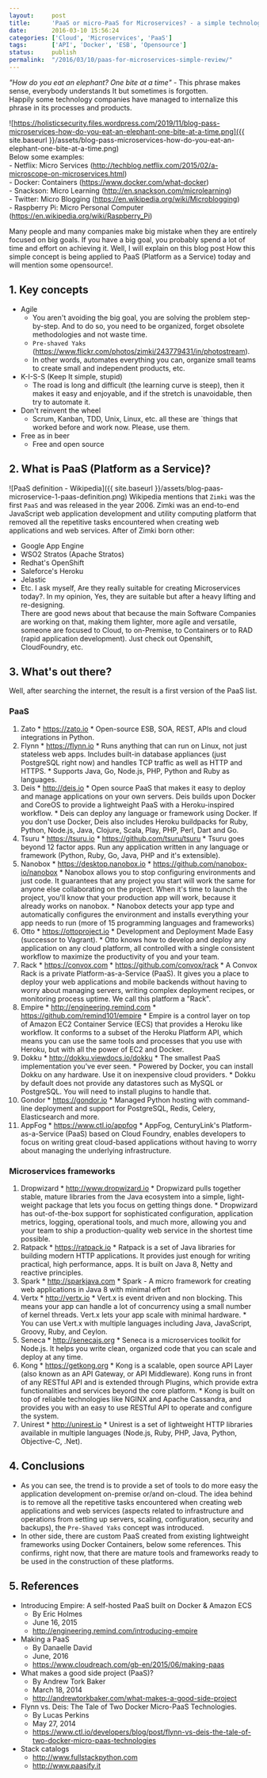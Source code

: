 ```yaml
---
layout:     post
title:      'PaaS or micro-PaaS for Microservices? - a simple technology review'
date:       2016-03-10 15:56:24
categories: ['Cloud', 'Microservices', 'PaaS']
tags:       ['API', 'Docker', 'ESB', 'Opensource']
status:     publish 
permalink:  "/2016/03/10/paas-for-microservices-simple-review/"
---
```

_"How do you eat an elephant? One bite at a time"_ \- This phrase makes sense, everybody understands It but sometimes is forgotten.  
Happily some technology companies have managed to internalize this phrase in its processes and products.

![https://holisticsecurity.files.wordpress.com/2019/11/blog-pass-microservices-how-do-you-eat-an-elephant-one-bite-at-a-time.png]({{ site.baseurl }}/assets/blog-pass-microservices-how-do-you-eat-an-elephant-one-bite-at-a-time.png)  
Below some examples:  
\- Netflix: Micro Services (http://techblog.netflix.com/2015/02/a-microscope-on-microservices.html)  
\- Docker: Containers (https://www.docker.com/what-docker)  
\- Snackson: Micro Learning (http://en.snackson.com/microlearning)  
\- Twitter: Micro Blogging (https://en.wikipedia.org/wiki/Microblogging)  
\- Raspberry Pi: Micro Personal Computer (https://en.wikipedia.org/wiki/Raspberry_Pi)

<!-- more -->

Many people and many companies make big mistake when they are entirely focused on big goals. If you have a big goal, you probably spend a lot of time and effort on achieving it.
Well, I will explain on this blog post How this simple concept is being applied to PaaS (Platform as a Service) today and will mention some opensource!.

## 1\. Key concepts
  * Agile  
    * You aren't avoiding the big goal, you are solving the problem step-by-step. And to do so, you need to be organized, forget obsolete methodologies and not waste time.
    * `Pre-shaved Yaks` (https://www.flickr.com/photos/zimki/243779431/in/photostream).
    * In other words, automates everything you can, organize small teams to create small and independent products, etc.
  * K-I-S-S (Keep It simple, stupid)  
    * The road is long and difficult (the learning curve is steep), then it makes it easy and enjoyable, and if the stretch is unavoidable, then try to automate it.
  * Don't reinvent the wheel  
    * Scrum, Kanban, TDD, Unix, Linux, etc. all these are `things that worked before and work now. Please, use them.
  * Free as in beer  
    * Free and open source

## 2\. What is PaaS (Platform as a Service)?

![PaaS definition - Wikipedia]({{ site.baseurl }}/assets/blog-paas-microservice-1-paas-definition.png)
Wikipedia mentions that `Zimki` was the first `PaaS` and was released in the year 2006. Zimki was an end-to-end JavaScript web application development and utility computing platform that removed all the repetitive tasks encountered when creating web applications and web services. After of Zimki born other:
  * Google App Engine
  * WSO2 Stratos (Apache Stratos)
  * Redhat's OpenShift
  * Saleforce's Heroku
  * Jelastic
  * Etc.
I ask myself, Are they really suitable for creating Microservices today?. In my opinion, Yes, they are suitable but after a heavy lifting and re-designing.  
There are good news about that because the main Software Companies are working on that, making them lighter, more agile and versatile, someone are focused to Cloud, to on-Premise, to Containers or to RAD (rapid application development). Just check out Openshift, CloudFoundry, etc.

## 3\. What's out there?
Well, after searching the internet, the result is a first version of the PaaS list.

### PaaS
  1. Zato 
    * https://zato.io
    * Open-source ESB, SOA, REST, APIs and cloud integrations in Python.
  2. Flynn 
    * https://flynn.io
    * Runs anything that can run on Linux, not just stateless web apps. Includes built-in database appliances (just PostgreSQL right now) and handles TCP traffic as well as HTTP and HTTPS.
    * Supports Java, Go, Node.js, PHP, Python and Ruby as languages.
  3. Deis 
    * http://deis.io
    * Open source PaaS that makes it easy to deploy and manage applications on your own servers. Deis builds upon Docker and CoreOS to provide a lightweight PaaS with a Heroku-inspired workflow.
    * Deis can deploy any language or framework using Docker. If you don't use Docker, Deis also includes Heroku buildpacks for Ruby, Python, Node.js, Java, Clojure, Scala, Play, PHP, Perl, Dart and Go.
  4. Tsuru 
    * https://tsuru.io
    * https://github.com/tsuru/tsuru
    * Tsuru goes beyond 12 factor apps. Run any application written in any language or framework (Python, Ruby, Go, Java, PHP and it's extensible).
  5. Nanobox 
    * https://desktop.nanobox.io
    * https://github.com/nanobox-io/nanobox
    * Nanobox allows you to stop configuring environments and just code. It guarantees that any project you start will work the same for anyone else collaborating on the project. When it's time to launch the project, you'll know that your production app will work, because it already works on nanobox.
    * Nanobox detects your app type and automatically configures the environment and installs everything your app needs to run (more of 15 programming languages and frameworks)
  6. Otto 
    * https://ottoproject.io
    * Development and Deployment Made Easy (successor to Vagrant).
    * Otto knows how to develop and deploy any application on any cloud platform, all controlled with a single consistent workflow to maximize the productivity of you and your team.
  7. Rack 
    * https://convox.com
    * https://github.com/convox/rack
    * A Convox Rack is a private Platform-as-a-Service (PaaS). It gives you a place to deploy your web applications and mobile backends without having to worry about managing servers, writing complex deployment recipes, or monitoring process uptime. We call this platform a "Rack".
  8. Empire 
    * http://engineering.remind.com
    * https://github.com/remind101/empire
    * Empire is a control layer on top of Amazon EC2 Container Service (ECS) that provides a Heroku like workflow. It conforms to a subset of the Heroku Platform API, which means you can use the same tools and processes that you use with Heroku, but with all the power of EC2 and Docker.
  9. Dokku 
    * http://dokku.viewdocs.io/dokku
    * The smallest PaaS implementation you've ever seen.
    * Powered by Docker, you can install Dokku on any hardware. Use it on inexpensive cloud providers.
    * Dokku by default does not provide any datastores such as MySQL or PostgreSQL. You will need to install plugins to handle that.
  10. Gondor 
    * https://gondor.io
    * Managed Python hosting with command-line deployment and support for PostgreSQL, Redis, Celery, Elasticsearch and more.
  11. AppFog 
    * https://www.ctl.io/appfog
    * AppFog, CenturyLink's Platform-as-a-Service (PaaS) based on Cloud Foundry, enables developers to focus on writing great cloud-based applications without having to worry about managing the underlying infrastructure.

### Microservices frameworks
  1. Dropwizard 
    * http://www.dropwizard.io
    * Dropwizard pulls together stable, mature libraries from the Java ecosystem into a simple, light-weight package that lets you focus on getting things done.
    * Dropwizard has out-of-the-box support for sophisticated configuration, application metrics, logging, operational tools, and much more, allowing you and your team to ship a production-quality web service in the shortest time possible.
  2. Ratpack 
    * https://ratpack.io
    * Ratpack is a set of Java libraries for building modern HTTP applications. It provides just enough for writing practical, high performance, apps. It is built on Java 8, Netty and reactive principles.
  3. Spark 
    * http://sparkjava.com
    * Spark - A micro framework for creating web applications in Java 8 with minimal effort
  4. Vertx 
    * http://vertx.io
    * Vert.x is event driven and non blocking. This means your app can handle a lot of concurrency using a small number of kernel threads. Vert.x lets your app scale with minimal hardware.
    * You can use Vert.x with multiple languages including Java, JavaScript, Groovy, Ruby, and Ceylon.
  5. Seneca 
    * http://senecajs.org
    * Seneca is a microservices toolkit for Node.js. It helps you write clean, organized code that you can scale and deploy at any time.
  6. Kong 
    * https://getkong.org
    * Kong is a scalable, open source API Layer (also known as an API Gateway, or API Middleware). Kong runs in front of any RESTful API and is extended through Plugins, which provide extra functionalities and services beyond the core platform.
    * Kong is built on top of reliable technologies like NGINX and Apache Cassandra, and provides you with an easy to use RESTful API to operate and configure the system.
  7. Unirest 
    * http://unirest.io
    * Unirest is a set of lightweight HTTP libraries available in multiple languages (Node.js, Ruby, PHP, Java, Python, Objective-C, .Net).

## 4\. Conclusions
  * As you can see, the trend is to provide a set of tools to do more easy the application development on-premise or/and on-cloud. The idea behind is to remove all the repetitive tasks encountered when creating web applications and web services (aspects related to infrastructure and operations from setting up servers, scaling, configuration, security and backups), the `Pre-Shaved Yaks` concept was introduced. 
  * In other side, there are custom PaaS created from existing lightweight frameworks using Docker Containers, below some references. This confirms, right now, that there are mature tools and frameworks ready to be used in the construction of these platforms.

## 5\. References
  * Introducing Empire: A self-hosted PaaS built on Docker & Amazon ECS 
    * By Eric Holmes
    * June 16, 2015
    * http://engineering.remind.com/introducing-empire
  * Making a PaaS 
    * By Danaelle David
    * June, 2016
    * https://www.cloudreach.com/gb-en/2015/06/making-paas
  * What makes a good side project (PaaS)? 
    * By Andrew Tork Baker
    * March 18, 2014
    * http://andrewtorkbaker.com/what-makes-a-good-side-project
  * Flynn vs. Deis: The Tale of Two Docker Micro-PaaS Technologies. 
    * By Lucas Perkins
    * May 27, 2014
    * https://www.ctl.io/developers/blog/post/flynn-vs-deis-the-tale-of-two-docker-micro-paas-technologies
  * Stack catalogs 
    * http://www.fullstackpython.com
    * http://www.paasify.it
